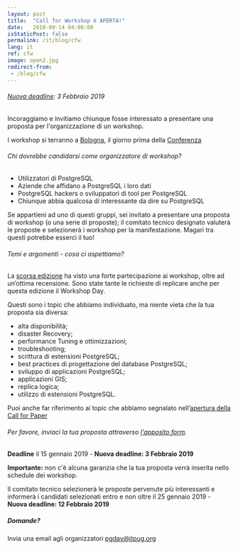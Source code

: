 ```yaml
---
layout: post
title:  "Call for Workshop è APERTA!"
date:   2018-09-14 04:06:00
isStaticPost: false
permalink: /it/blog/cfw
lang: it
ref: cfw
image: open2.jpg
redirect-from:
 - /blog/cfw
---
```


###### [Nuova deadline](http://2019.pgday.it/it/blog/cfp_postponed): 3 Febbraio 2019

Incoraggiamo e invitiamo chiunque fosse interessato a presentare una proposta per l'organizzazione di un workshop.

I workshop si terranno a [Bologna](https://2019.pgday.it/en/logistics/), il giorno prima della [Conferenza](https://2019.pgday.it/it/)

###### Chi dovrebbe candidarsi come organizzatore di workshop?

* Utilizzatori di PostgreSQL
* Aziende che affidano a PostgreSQL i loro dati
* PostgreSQL hackers o sviluppatori di tool per PostgreSQL
* Chiunque abbia qualcosa di interessante da dire su PostgreSQL

Se appartieni ad uno di questi gruppi, sei invitato a presentare una proposta di workshop (o una serie di proposte); il comitato tecnico designato valuterà le proposte e selezionerà i workshop per la manifestazione. Magari tra questi potrebbe esserci il tuo!

###### Temi e argomenti - cosa ci aspettiamo?

La [scorsa edizione](https://2018.pgday.it/it/workshop/) ha visto una forte partecipazione ai workshop, oltre ad un’ottima recensione. Sono state tante le richieste di replicare anche per questa edizione il Workshop Day.

Questi sono i topic che abbiamo individuato, ma niente vieta che la tua proposta sia diversa:

* alta disponibilità;
* disaster Recovery;
* performance Tuning e ottimizzazioni;
* troubleshooting;
* scrittura di estensioni PostgreSQL;
* best practices di progettazione del database PostgreSQL;
* sviluppo di applicazioni PostgreSQL;
* applicazioni GIS;
* replica logica;
* utilizzo di estensioni PostgreSQL.

Puoi anche far riferimento ai topic che abbiamo segnalato nell’[apertura della Call for Paper](https://2019.pgday.it/it/blog/cfp)

###### Per favore, inviaci la tua proposta attraverso [l'apposito form](https://docs.google.com/forms/d/e/1FAIpQLSf4E7nsjgYBjPUSMWNYLihNeXjZaGdkdAgM1ZRWi79S-06YFQ/viewform).

__Deadline__ il 15 gennaio 2019 - **Nuova deadline: 3 Febbraio 2019**

__Importante:__ non c'è alcuna garanzia che la tua proposta verrà inserita nello schedule dei workshop.

Il comitato tecnico selezionerà le proposte pervenute più interessanti e informerà i candidati selezionati entro e non oltre il 25 gennaio 2019 - **Nuova deadline: 12 Febbraio 2019**

##### Domande?

Invia una email agli organizzatori [pgday@itpug.org](mailto:pgday@itpug.org)
